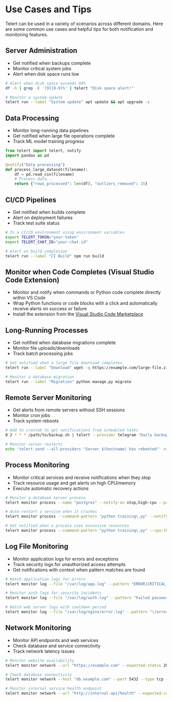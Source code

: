 # Use Cases and Tips

Telert can be used in a variety of scenarios across different domains. Here are some common use cases and helpful tips for both notification and monitoring features.

## Server Administration

- Get notified when backups complete
- Monitor critical system jobs
- Alert when disk space runs low

```bash
# Alert when disk space exceeds 90%
df -h | grep -E '[9][0-9]%' | telert "Disk space alert!"

# Monitor a system update
telert run --label "System update" apt update && apt upgrade -y
```

## Data Processing

- Monitor long-running data pipelines
- Get notified when large file operations complete
- Track ML model training progress

```python
from telert import telert, notify
import pandas as pd

@notify("Data processing")
def process_large_dataset(filename):
    df = pd.read_csv(filename)
    # Process data...
    return {"rows_processed": len(df), "outliers_removed": 15}
```

## CI/CD Pipelines

- Get notified when builds complete
- Alert on deployment failures
- Track test suite status

```bash
# In a CI/CD environment using environment variables
export TELERT_TOKEN="your-token"
export TELERT_CHAT_ID="your-chat-id"

# Alert on build completion
telert run --label "CI Build" npm run build
```

## Monitor when Code Completes (Visual Studio Code Extension)

- Monitor and notify when commands or Python code complete directly within VS Code
- Wrap Python functions or code blocks with a click and automatically receive alerts on success or failure
- Install the extension from the [Visual Studio Code Marketplace](https://marketplace.visualstudio.com/items?itemName=Navig.telert-vscode)

## Long-Running Processes

- Get notified when database migrations complete
- Monitor file uploads/downloads
- Track batch processing jobs

```bash
# Get notified when a large file download completes
telert run --label "Download" wget -q https://example.com/large-file.zip

# Monitor a database migration
telert run --label "Migration" python manage.py migrate
```

## Remote Server Monitoring

- Get alerts from remote servers without SSH sessions
- Monitor cron jobs
- Track system reboots

```bash
# Add to crontab to get notifications from scheduled tasks
0 2 * * * /path/to/backup.sh | telert --provider telegram "Daily backup complete"

# Monitor server restarts
echo 'telert send --all-providers "Server $(hostname) has rebooted"' >> /etc/rc.local
```

## Process Monitoring

- Monitor critical services and receive notifications when they stop
- Track resource usage and get alerts on high CPU/memory
- Execute automatic recovery actions

```bash
# Monitor a database server process
telert monitor process --name "postgres" --notify-on stop,high-cpu --provider slack

# Auto-restart a service when it crashes
telert monitor process --command-pattern "python training\.py" --notify-on stop --action "systemctl restart my-service"

# Get notified when a process uses excessive resources
telert monitor process --command-pattern "python training\.py" --cpu-threshold 90 --memory-threshold 8G --provider telegram
```

## Log File Monitoring

- Monitor application logs for errors and exceptions
- Track security logs for unauthorized access attempts
- Get notifications with context when pattern matches are found

```bash
# Watch application logs for errors
telert monitor log --file "/var/log/app.log" --pattern "ERROR|CRITICAL|EXCEPTION" --context-lines 5 --provider email

# Monitor auth logs for security incidents
telert monitor log --file "/var/log/auth.log" --pattern "Failed password|authentication failure" --provider telegram

# Watch web server logs with cooldown period
telert monitor log --file "/var/log/nginx/error.log" --pattern "\[error\]" --cooldown 300 --provider teams
```

## Network Monitoring

- Monitor API endpoints and web services
- Check database and service connectivity
- Track network latency issues

```bash
# Monitor website availability
telert monitor network --url "https://example.com" --expected-status 200 --interval 300 --provider slack

# Check database connectivity
telert monitor network --host "db.example.com" --port 5432 --type tcp --provider email

# Monitor internal service health endpoint
telert monitor network --url "http://internal-api/health" --expected-content "healthy" --method GET --provider teams
```
